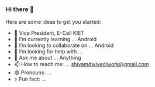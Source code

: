 ### Hi there 👋



Here are some ideas to get you started:

- 🔭 Vice President, E-Cell KIET 
- 🌱 I’m currently learning ... Android
- 👯 I’m looking to collaborate on ... Android
- 🤔 I’m looking for help with ... 
- 💬 Ask me about ... Anything
- 📫 How to reach me: ... shivamdwivediwork@gmail.com
- 😄 Pronouns: ... 
- ⚡ Fun fact: ...
